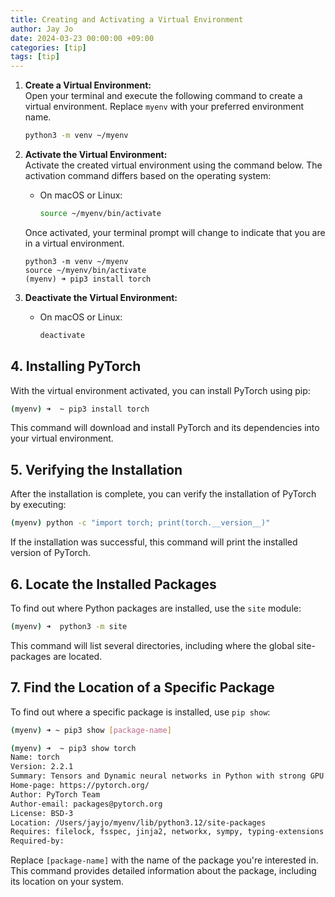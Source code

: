 ```yaml
---
title: Creating and Activating a Virtual Environment
author: Jay Jo
date: 2024-03-23 00:00:00 +09:00
categories: [tip]
tags: [tip]
---
```


1. **Create a Virtual Environment:**  
   Open your terminal and execute the following command to create a virtual environment. Replace `myenv` with your preferred environment name.

   ```bash
   python3 -m venv ~/myenv
   ```

2. **Activate the Virtual Environment:**  
   Activate the created virtual environment using the command below. The activation command differs based on the operating system:

   - On macOS or Linux:
     ```bash
     source ~/myenv/bin/activate
     ```

   Once activated, your terminal prompt will change to indicate that you are in a virtual environment.

   ```
   python3 -m venv ~/myenv
   source ~/myenv/bin/activate
   (myenv) ➜ pip3 install torch
   ```

3. **Deactivate the Virtual Environment:**  

   - On macOS or Linux:
     ```bash
     deactivate
     ```

## 4. Installing PyTorch

With the virtual environment activated, you can install PyTorch using pip:

```bash
(myenv) ➜  ~ pip3 install torch
```

This command will download and install PyTorch and its dependencies into your virtual environment.

## 5.  Verifying the Installation

After the installation is complete, you can verify the installation of PyTorch by executing:

```bash
(myenv) python -c "import torch; print(torch.__version__)"
```

If the installation was successful, this command will print the installed version of PyTorch.


## 6. Locate the Installed Packages

To find out where Python packages are installed, use the `site` module:

```bash
(myenv) ➜  python3 -m site
```

This command will list several directories, including where the global site-packages are located.

## 7. Find the Location of a Specific Package

To find out where a specific package is installed, use `pip show`:

```bash
(myenv) ➜ ~ pip3 show [package-name]

(myenv) ➜  ~ pip3 show torch
Name: torch
Version: 2.2.1
Summary: Tensors and Dynamic neural networks in Python with strong GPU acceleration
Home-page: https://pytorch.org/
Author: PyTorch Team
Author-email: packages@pytorch.org
License: BSD-3
Location: /Users/jayjo/myenv/lib/python3.12/site-packages
Requires: filelock, fsspec, jinja2, networkx, sympy, typing-extensions
Required-by: 

```

Replace `[package-name]` with the name of the package you're interested in. This command provides detailed information about the package, including its location on your system.
